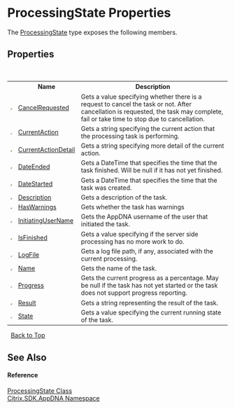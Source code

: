 # ProcessingState Properties
 

The <a href="T_Citrix_SDK_AppDNA_ProcessingState">ProcessingState</a> type exposes the following members.


## Properties
&nbsp;<table><tr><th></th><th>Name</th><th>Description</th></tr><tr><td>![Public property](media/pubproperty.gif "Public property")</td><td><a href="P_Citrix_SDK_AppDNA_ProcessingState_CancelRequested">CancelRequested</a></td><td>
Gets a value specifying whether there is a request to cancel the task or not. After cancellation is requested, the task may complete, fail or take time to stop due to cancellation.</td></tr><tr><td>![Public property](media/pubproperty.gif "Public property")</td><td><a href="P_Citrix_SDK_AppDNA_ProcessingState_CurrentAction">CurrentAction</a></td><td>
Gets a string specifying the current action that the processing task is performing.</td></tr><tr><td>![Public property](media/pubproperty.gif "Public property")</td><td><a href="P_Citrix_SDK_AppDNA_ProcessingState_CurrentActionDetail">CurrentActionDetail</a></td><td>
Gets a string specifying more detail of the current action.</td></tr><tr><td>![Public property](media/pubproperty.gif "Public property")</td><td><a href="P_Citrix_SDK_AppDNA_ProcessingState_DateEnded">DateEnded</a></td><td>
Gets a DateTime that specifies the time that the task finished. Will be null if it has not yet finished.</td></tr><tr><td>![Public property](media/pubproperty.gif "Public property")</td><td><a href="P_Citrix_SDK_AppDNA_ProcessingState_DateStarted">DateStarted</a></td><td>
Gets a DateTime that specifies the time that the task was created.</td></tr><tr><td>![Public property](media/pubproperty.gif "Public property")</td><td><a href="P_Citrix_SDK_AppDNA_ProcessingState_Description">Description</a></td><td>
Gets a description of the task.</td></tr><tr><td>![Public property](media/pubproperty.gif "Public property")</td><td><a href="P_Citrix_SDK_AppDNA_ProcessingState_HasWarnings">HasWarnings</a></td><td>
Gets whether the task has warnings</td></tr><tr><td>![Public property](media/pubproperty.gif "Public property")</td><td><a href="P_Citrix_SDK_AppDNA_ProcessingState_InitiatingUserName">InitiatingUserName</a></td><td>
Gets the AppDNA username of the user that initiated the task.</td></tr><tr><td>![Public property](media/pubproperty.gif "Public property")</td><td><a href="P_Citrix_SDK_AppDNA_ProcessingState_IsFinished">IsFinished</a></td><td>
Gets a value specifying if the server side processing has no more work to do.</td></tr><tr><td>![Public property](media/pubproperty.gif "Public property")</td><td><a href="P_Citrix_SDK_AppDNA_ProcessingState_LogFile">LogFile</a></td><td>
Gets a log file path, if any, associated with the current processing.</td></tr><tr><td>![Public property](media/pubproperty.gif "Public property")</td><td><a href="P_Citrix_SDK_AppDNA_ProcessingState_Name">Name</a></td><td>
Gets the name of the task.</td></tr><tr><td>![Public property](media/pubproperty.gif "Public property")</td><td><a href="P_Citrix_SDK_AppDNA_ProcessingState_Progress">Progress</a></td><td>
Gets the current progress as a percentage. May be null if the task has not yet started or the task does not support progress reporting.</td></tr><tr><td>![Public property](media/pubproperty.gif "Public property")</td><td><a href="P_Citrix_SDK_AppDNA_ProcessingState_Result">Result</a></td><td>
Gets a string representing the result of the task.</td></tr><tr><td>![Public property](media/pubproperty.gif "Public property")</td><td><a href="P_Citrix_SDK_AppDNA_ProcessingState_State">State</a></td><td>
Gets a value specifying the current running state of the task.</td></tr></table>&nbsp;
<a href="#processingstate-properties">Back to Top</a>

## See Also


#### Reference
<a href="T_Citrix_SDK_AppDNA_ProcessingState">ProcessingState Class</a><br /><a href="N_Citrix_SDK_AppDNA">Citrix.SDK.AppDNA Namespace</a><br />